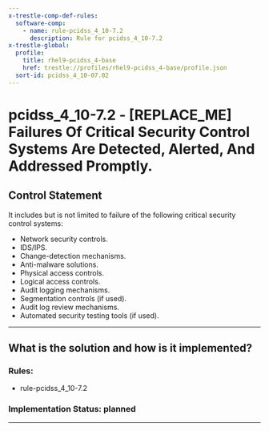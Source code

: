 ```yaml
---
x-trestle-comp-def-rules:
  software-comp:
    - name: rule-pcidss_4_10-7.2
      description: Rule for pcidss_4_10-7.2
x-trestle-global:
  profile:
    title: rhel9-pcidss_4-base
    href: trestle://profiles/rhel9-pcidss_4-base/profile.json
  sort-id: pcidss_4_10-07.02
---
```


# pcidss_4_10-7.2 - \[REPLACE_ME\] Failures Of Critical Security Control Systems Are Detected, Alerted, And Addressed Promptly.

## Control Statement

It includes but is not limited to failure of the following critical security control
systems:
- Network security controls.
- IDS/IPS.
- Change-detection mechanisms.
- Anti-malware solutions.
- Physical access controls.
- Logical access controls.
- Audit logging mechanisms.
- Segmentation controls (if used).
- Audit log review mechanisms.
- Automated security testing tools (if used).

______________________________________________________________________

## What is the solution and how is it implemented?

<!-- For implementation status enter one of: implemented, partial, planned, alternative, not-applicable -->

<!-- Note that the list of rules under ### Rules: is read-only and changes will not be captured after assembly to JSON -->

<!-- Add control implementation description here for control: pcidss_4_10-7.2 -->

### Rules:

  - rule-pcidss_4_10-7.2

### Implementation Status: planned

______________________________________________________________________
